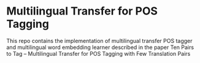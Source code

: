 # Multilingual Transfer for POS Tagging
This repo contains the implementation of multilingual transfer POS tagger and multilingual word embedding learner described in the paper Ten Pairs to Tag – Multilingual Transfer for POS Tagging with Few Translation Pairs
